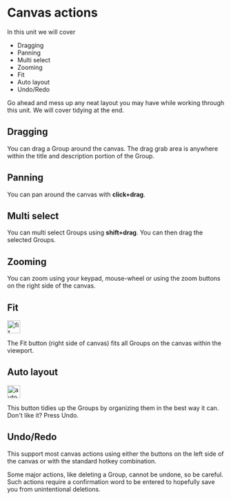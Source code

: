 
# Canvas actions
In this unit we will cover

- Dragging
- Panning
- Multi select
- Zooming
- Fit
- Auto layout
- Undo/Redo

Go ahead and mess up any neat layout you may have while working through this unit. We will cover tidying at the end.

## Dragging
You can drag a Group around the canvas. The drag grab area is anywhere within the title and description portion of the Group.

## Panning
You can pan around the canvas with **click+drag**.

## Multi select
You can multi select Groups using **shift+drag**. You can then drag the selected Groups.

## Zooming
You can zoom using your keypad, mouse-wheel or using the zoom buttons on the right side of the canvas.

## Fit
<img src="fit-button.png" alt="fit" width="30"/>

The Fit button (right side of canvas) fits all Groups on the canvas within the viewport.

## Auto layout
<img src="auto-layout-button.png" alt="auto layout" width="30"/>

This button tidies up the Groups by organizing them in the best way it can. Don't like it? Press Undo.

## Undo/Redo
This support most canvas actions using either the buttons on the left side of the canvas or with the standard hotkey combination.

Some major actions, like deleting a Group, cannot be undone, so be careful. Such actions require a confirmation word to be entered to hopefully save you from unintentional deletions.


